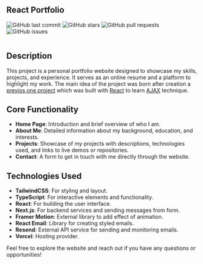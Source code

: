## React Portfolio 

![GitHub last commit](https://img.shields.io/github/last-commit/Nazar-Pichak/react-portfolio)
![GitHub stars](https://img.shields.io/github/stars/Nazar-Pichak/react-portfolio)
![GitHub pull requests](https://img.shields.io/github/issues-pr/Nazar-Pichak/react-portfolio)
![GitHub issues](https://img.shields.io/github/issues/Nazar-Pichak/react-portfolio)

<img src="">

## Description
This project is a personal portfolio website designed to showcase my skills, projects, and experience. It serves as an online resume and a platform to highlight my work. The main idea of the project was born after creation a [previos one project](https://nazar-pichak.github.io/Pokemons/) which was built with [React](https://react.dev/) to learn [AJAX](https://developer.mozilla.org/en-US/docs/Glossary/AJAX) technique. 

## Core Functionality
- **Home Page**: Introduction and brief overview of who I am.
- **About Me**: Detailed information about my background, education, and interests.
- **Projects**: Showcase of my projects with descriptions, technologies used, and links to live demos or repositories.
- **Contact**: A form to get in touch with me directly through the website.

## Technologies Used
- **TailwindCSS**: For styling and layout.
- **TypeScript**: For interactive elements and functionality.
- **React**: For building the user interface.
- **Next.js**: For backend services and sending messages from form.
- **Framer Motion**: External library to add effect of animation.
- **React Email**: Library for creating styled emails.
- **Resend**: External API service for sending and monitoring emails.
- **Vercel**: Hosting provider.

Feel free to explore the website and reach out if you have any questions or opportunities!